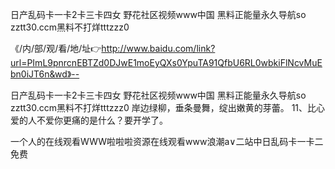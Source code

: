 日产乱码卡一卡2卡三卡四女
野花社区视频www中国
黑料正能量永久导航so
zztt30.ccm黑料不打烊tttzzz0


《/内/部/观/看/地/址👉http://www.baidu.com/link?url=PImL9pnrcnEBTZd0DJwE1moEyQXs0YpuTA91QfbU6RL0wbkiFlNcvMuEbn0iJT6n&wd》--

日产乱码卡一卡2卡三卡四女
野花社区视频www中国
黑料正能量永久导航so
zztt30.ccm黑料不打烊tttzzz0
岸边绿柳，垂条曼舞，绽出嫩黄的芽蕾。
	11、比心爱的人不爱你更痛的是什么？要开学了。





一个人的在线观看WWW啦啦啦资源在线观看www浪潮a∨二站中日乱码卡一卡二免费
